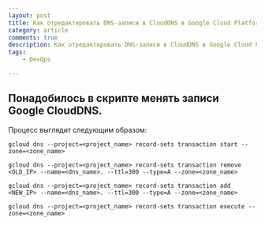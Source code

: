 ```yaml
---
layout: post
title: Как отредактировать DNS-записи в CloudDNS в Google Cloud Platform c помощью gcloud
category: article
comments: true
description: Как отредактировать DNS-записи в CloudDNS в Google Cloud Platform c помощью gcloud
tags:
    - DevOps

---
```


## Понадобилось в скрипте менять записи Google CloudDNS.

Процесс выглядит следующим образом:

```
gcloud dns --project=<project_name> record-sets transaction start --zone=<zone_name>

gcloud dns --project=<project_name> record-sets transaction remove <OLD_IP> --name=<dns_name>. --ttl=300 --type=A --zone=<zone_name>

gcloud dns --project=<project_name> record-sets transaction add <NEW_IP> --name=<dns_name>. --ttl=300 --type=A --zone=<zone_name>

gcloud dns --project=<project_name> record-sets transaction execute --zone=<zone_name>
```
